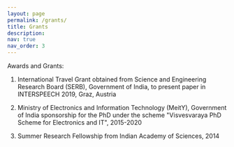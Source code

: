 ```yaml
---
layout: page
permalink: /grants/
title: Grants
description:
nav: true
nav_order: 3
---
```

Awards and Grants:

1. International Travel Grant obtained from Science and Engineering Research Board (SERB), Government of India, to present paper in INTERSPEECH 2019, Graz, Austria

2. Ministry of Electronics and Information Technology (MeitY), Government of India sponsorship for the PhD under the scheme "Visvesvaraya PhD Scheme for Electronics and IT", 2015-2020

3. Summer Research Fellowship from Indian Academy of Sciences, 2014


 
